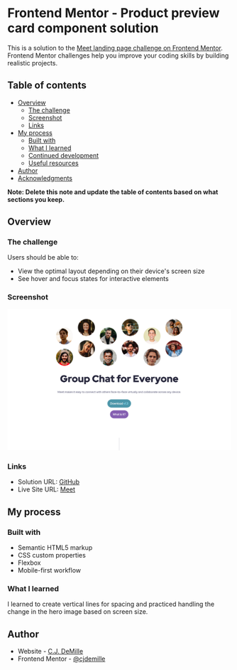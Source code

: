 # Frontend Mentor - Product preview card component solution

This is a solution to the [Meet landing page challenge on Frontend Mentor](https://www.frontendmentor.io/challenges/meet-landing-page-rbTDS6OUR/hub). Frontend Mentor challenges help you improve your coding skills by building realistic projects. 

## Table of contents

- [Overview](#overview)
  - [The challenge](#the-challenge)
  - [Screenshot](#screenshot)
  - [Links](#links)
- [My process](#my-process)
  - [Built with](#built-with)
  - [What I learned](#what-i-learned)
  - [Continued development](#continued-development)
  - [Useful resources](#useful-resources)
- [Author](#author)
- [Acknowledgments](#acknowledgments)

**Note: Delete this note and update the table of contents based on what sections you keep.**

## Overview

### The challenge

Users should be able to:

- View the optimal layout depending on their device's screen size
- See hover and focus states for interactive elements

### Screenshot

![](./meet-screenshot.png)


### Links

- Solution URL: [GitHub](https://github.com/cjdemille/meet-landing-page)
- Live Site URL: [Meet](https://cjdemille.github.io/meet-landing-page/)

## My process

### Built with

- Semantic HTML5 markup
- CSS custom properties
- Flexbox
- Mobile-first workflow

### What I learned

I learned to create vertical lines for spacing and practiced handling the change in the hero image based on screen size. 


## Author

- Website - [C.J. DeMille](https://www.cjdemille.io)
- Frontend Mentor - [@cjdemille](https://www.frontendmentor.io/profile/cjdemille)
